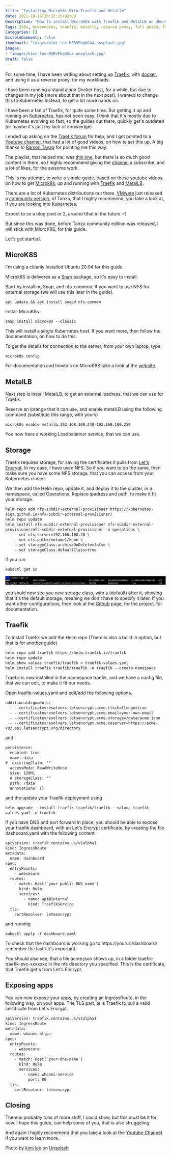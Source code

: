 ```yaml
---
title: "Installing Microk8s With Traefik and Metallb"
date: 2021-10-18T20:32:15+02:00
Description: "How to install MicroK8S with Traefik and MetalLB on Ubuntu 20.04"
Tags: [k8s, kubernetes, traefik, metallb, reverse proxy, full guide, Tanzu, community]
Categories: []
DisableComments: false
thumbnail: "images/kimi-lee-M3RVFbqKGu4-unsplash.jpg"
images: 
- "images/kimi-lee-M3RVFbqKGu4-unsplash.jpg"
draft: false
---
```

For some time, I have been writing about setting up [Traefik](https://traefik.io), with [docker](https://www.docker.com), and using it as a reverse proxy, for my workloads.

I have been running a stand alone Docker host, for a while, but due to changes in my job (more about that in the next post), I wanted to change this to Kubernetes instead, to get a lot more hands on.

I have been a fan of Traefik, for quite some time. But getting it up and running on [Kubernetes](https://kubernetes.io), has not been easy. I think that it's mostly due to Kubernetes evolving so fast, so the guides out there, quickly get's outdated (or maybe it's just my lack of knowledge)

I ended up asking on the [Traefik forum](https://community.traefik.io/t/k8s-traefik-and-lets-encrypt/11937) for help, and I got pointed to a [Youtube channel](https://www.youtube.com/c/wenkatn-justmeandopensource/featured), that had a lot of good videos, on how to set this up.
A big thanks to [Ramon Tayag](https://community.traefik.io/u/ramon.tayag/summary) for pointing me this way.

The playlist, that helped me, was [this one](https://youtube.com/playlist?list=PL34sAs7_26wNldKrBBY_uagluNKC9cCak), but there is so much good content in there, so I highly recommend giving the [channel](https://www.youtube.com/c/wenkatn-justmeandopensource/featured) a subscribe, and a lot of likes, for the awsome work.

This is my attempt, to write a simple guide, based on these [youtube videos](https://youtube.com/playlist?list=PL34sAs7_26wNldKrBBY_uagluNKC9cCak), on how to get [Microk8s](https://microk8s.io), up and running with [Traefik](https://traefik.io) and [MetalLB](https://metallb.universe.tf).

There are a lot of Kubernetes distributions out there. 
[VMware](https://www.vmware.com) just released a [community version](https://tanzucommunityedition.io), of Tanzu, that I highly recommend, you take a look at, if you are looking into Kubernetes. 

Expect to se a blog post or 2, around tthat in the future :-)

But since this was done, before Tanzu community edition was released, I will stick with MicroK8S, for this guide.

Let's get started.

## MicroK8S

I'm using a cleanly installed Ubuntu 20.04 for this guide.

Microk8S is deliveres as a [Snap](https://snapcraft.io) package, so it's easy to install.

Start by installing Snap, and nfs-common, if you want to use NFS for external storage (we will use this later in the guide).
```
apt update && apt install snapd nfs-common
```
Install MicroK8s.
```
snap install microk8s --classic
```
This will install a single Kubernetes host. If you want more, then follow the documentation, on how to do this.

To get the details for connection to the server, from your own laptop, type
```
microk8s config
```
For documentation and howto's on MicroK8S take a look at the [website](https://microk8s.io).

## MetalLB

Next step is install MetalLB, to get an external ipadress, that we can use for Traefik.

Reserve an iprange that it can use, and enable metalLB using the following command (substitute this range, with yours)
```
microk8s enable metallb:192.168.100.240-192.168.100.250
```
You now have a working Loadbalancer service, that we can use.

## Storage

Traefik requires storage, for saving the certificates it pulls from [Let's Encrypt](https://letsencrypt.org). 
In my case, I have used NFS. 
So if you want to do the same, then make sure you have some NFS storage, that you can access from your Kubernetes cluster.

We then add the Helm repo, update it, and deploy it to the cluster, in a namespace, called Operations.
Replace ipadress and path, to make it fit your storage.
```
helm repo add nfs-subdir-external-provisioner https://kubernetes-sigs.github.io/nfs-subdir-external-provisioner/
helm repo update
helm install nfs-subdir-external-provisioner nfs-subdir-external-provisioner/nfs-subdir-external-provisioner -n operations \
    --set nfs.server=192.168.100.20 \
    --set nfs.path=/volume1/kube \
    --set storageClass.archiveOnDelete=false \
    --set storageClass.defaultClass=true 
```

If you run 
```
kubectl get sc
```
![Get SC](images/get_sc.png)

you shuld now see you new storage class, with a (default) after it, showing that it's the default storage, meaning we don't have to specify it later. 
If you want other configurations, then look at the [Github](https://github.com/kubernetes-sigs/nfs-subdir-external-provisioner) page, for the project. for documentation.

## Traefik

To install Traefik we add the Helm repo (There is also a build in option, but that is for another guide).
```
helm repo add traefik https://helm.traefik.io/traefik
helm repo update
helm show values traefik/traefik > traefik-values.yaml
helm install traefik traefik/traefik -n traefik --create-namespace
```
Traefik is now installed in the namespace traefik, and we have a config file, that we can edit, to make it fit our needs.

Open traefik-values.yaml and edit/add the following options.
```
additionalArguments: 
  - --certificatesresolvers.letsencrypt.acme.tlschallenge=true
  - --certificatesresolvers.letsencrypt.acme.email=your-own-email
  - --certificatesresolvers.letsencrypt.acme.storage=/data/acme.json
  - --certificatesresolvers.letsencrypt.acme.caserver=https://acme-v02.api.letsencrypt.org/directory
```
and
```
persistence:
  enabled: true
  name: data
#  existingClaim: ""
  accessMode: ReadWriteOnce
  size: 128Mi
  # storageClass: ""
  path: /data
  annotations: {}
```
and the update your Traefik deployment using
```
helm upgrade --install traefik traefik/traefik --values traefik-values.yaml -n traefik
```
If you have DNS and port forward in place, you should be able to expose your traefik dashboard, with an Let's Encrypt certificate, by creating the file dashboard.yaml with the following content
```
apiVersion: traefik.containo.us/v1alpha1
kind: IngressRoute
metadata:
  name: dashboard
spec:
  entryPoints:
    - websecure
  routes:
    - match: Host(`your public DNS name`) 
      kind: Rule
      services:
        - name: api@internal
          kind: TraefikService
  tls:
    certResolver: letsencrypt
```
and running
```
kubectl apply -f dashboard.yaml
```

To check that the dashboard is working go to https://yoururl/dashboard/ 
remember the last / it's important.

You should also see, that a file acme.json shows up, in a folder traefik-traefik-pvc-xxxxxxx in the nfs directory you specified.
This is the certificate, that Traefik get's from Let's Encrypt. 

## Exposing apps

You can now expose your apps, by creating an IngressRoute, in the following way, on your apps.
The TLS part, tells Traefik to pull a valid certificate from Let's Encrypt.
```
apiVersion: traefik.containo.us/v1alpha1
kind: IngressRoute
metadata:
  name: whoami-https
spec:
  entryPoints:
    - websecure
  routes:
    - match: Host(`your-dns-name`)
      kind: Rule
      services:
        - name: whoami-service
          port: 80
  tls:
    certResolver: letsencrypt

````

## Closing

There is probably tons of more stuff, I could show, but this must be it for now. 
I hope this guide, can help some of you, that is also struggeling.

And again I highly recommend that you take a look at the [Youtube Channel](https://www.youtube.com/c/wenkatn-justmeandopensource/featured) if you want to learn more. 



Photo by <a href="https://unsplash.com/@kimileee?utm_source=unsplash&utm_medium=referral&utm_content=creditCopyText">kimi lee</a> on <a href="https://unsplash.com/s/photos/highway?utm_source=unsplash&utm_medium=referral&utm_content=creditCopyText">Unsplash</a>
  